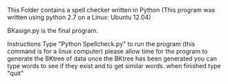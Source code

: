 
This Folder contains a spell checker written in Python 
(This program was written using python 2.7 on a Linux: Ubuntu 12.04)

BKasign.py is the final program.

Instructions
  Type "Python Spellcheck.py" to run the program 
    (this command is for a linux computer)
    please allow time for the program to generate the BKtree of data
  once the BKtree has been generated you can type words to see if they exist and to get similar words.
  when finished type "quit"
  
  

